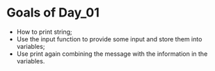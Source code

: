 # Goals of Day_01

* How to print string; 
* Use the input function to provide some input and store them into variables;
* Use print again combining the message with the information in the variables. 